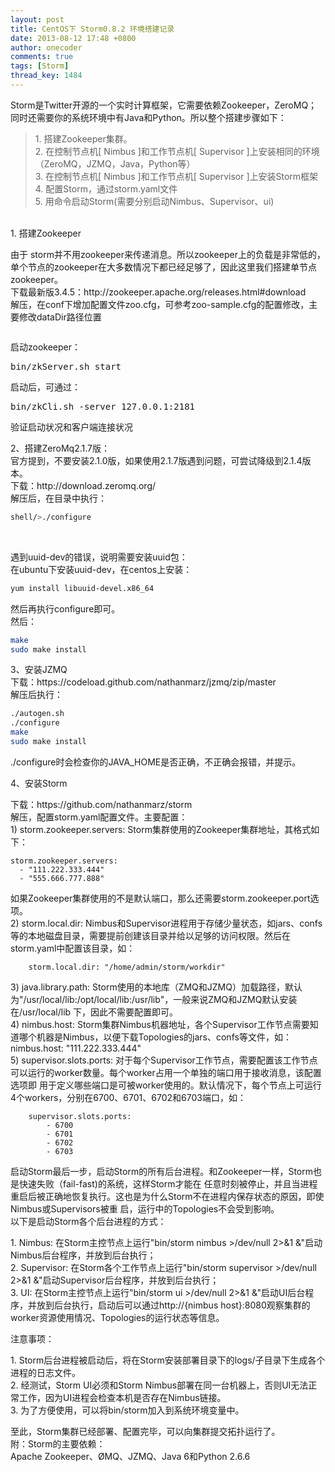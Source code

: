 ```yaml
---
layout: post
title: CentOS下 Storm0.8.2 环境搭建记录
date: 2013-08-12 17:48 +0800
author: onecoder
comments: true
tags: [Storm]
thread_key: 1484
---
```

<p>
	 Storm是Twitter开源的一个实时计算框架，它需要依赖Zookeeper，ZeroMQ；同时还需要你的系统环境中有Java和Python。所以整个搭建步骤如下：</p>
<blockquote>
	<p>
		1. 搭建Zookeeper集群。<br />
		2. 在控制节点机[ Nimbus ]和工作节点机[ Supervisor ]上安装相同的环境（ZeroMQ，JZMQ，Java，Python等）<br />
		3. 在控制节点机[ Nimbus ]和工作节点机[ Supervisor ]上安装Storm框架<br />
		4. 配置Storm，通过storm.yaml文件<br />
		5. 用命令启动Storm(需要分别启动Nimbus、Supervisor、ui)</p>
</blockquote>
<p>
	<br />
	1. 搭建Zookeeper</p>
<p>
	由于 storm并不用zookeeper来传递消息。所以zookeeper上的负载是非常低的，单个节点的zookeeper在大多数情况下都已经足够了，因此这里我们搭建单节点zookeeper。<br />
	下载最新版3.4.5：http://zookeeper.apache.org/releases.html#download<br />
	解压，在conf下增加配置文件zoo.cfg，可参考zoo-sample.cfg的配置修改，主要修改dataDir路径位置</p>
<p style="text-align: center;">
	<img alt="" src="http://onecoder.qiniudn.com/8wuliao/D53mXBUn/FRU4s.png" /></p>
<p>
	启动zookeeper：</p>
<pre class="brush:shell;first-line:1;pad-line-numbers:true;highlight:null;collapse:false;">
bin/zkServer.sh start
</pre>
<p>
	启动后，可通过：</p>
<pre class="brush:shell;first-line:1;pad-line-numbers:true;highlight:null;collapse:false;">
bin/zkCli.sh -server 127.0.0.1:2181
</pre>
<p>
	验证启动状况和客户端连接状况</p>
<p>
	2、搭建ZeroMq2.1.7版：<br />
	官方提到，不要安装2.1.0版，如果使用2.1.7版遇到问题，可尝试降级到2.1.4版本。<br />
	下载：http://download.zeromq.org/<br />
	解压后，在目录中执行：</p>

```bash
shell/>./configure
```

<p style="text-align: center;">
	<img alt="" src="http://onecoder.qiniudn.com/8wuliao/D53mXk3d/13ZgiQ.jpg" /></p>
<p>
	<br />
	遇到uuid-dev的错误，说明需要安装uuid包：<br />
	在ubuntu下安装uuid-dev，在centos上安装：</p>

```bash
yum install libuuid-devel.x86_64
```

<p>
	然后再执行configure即可。<br />
	然后：</p>

```bash
make
sudo make install
```

<p>
	3、安装JZMQ<br />
	下载：https://codeload.github.com/nathanmarz/jzmq/zip/master<br />
	解压后执行：</p>

```bash
./autogen.sh
./configure
make
sudo make install
```

<p>
	./configure时会检查你的JAVA_HOME是否正确，不正确会报错，并提示。</p>
<p>
	4、安装Storm</p>
<p>
	下载：https://github.com/nathanmarz/storm<br />
	解压，配置storm.yaml配置文件。主要配置：<br />
	1) storm.zookeeper.servers: Storm集群使用的Zookeeper集群地址，其格式如下：</p>


```
storm.zookeeper.servers:
  - "111.222.333.444"
  - "555.666.777.888"
```

<p>
	如果Zookeeper集群使用的不是默认端口，那么还需要storm.zookeeper.port选项。<br />
	2) storm.local.dir: Nimbus和Supervisor进程用于存储少量状态，如jars、confs等的本地磁盘目录，需要提前创建该目录并给以足够的访问权限。然后在storm.yaml中配置该目录，如：<br />
	</p>

```
	storm.local.dir: "/home/admin/storm/workdir"
```

<p>
	3) java.library.path: Storm使用的本地库（ZMQ和JZMQ）加载路径，默认为"/usr/local/lib:/opt/local/lib:/usr/lib"，一般来说ZMQ和JZMQ默认安装在/usr/local/lib 下，因此不需要配置即可。<br />
	4) nimbus.host: Storm集群Nimbus机器地址，各个Supervisor工作节点需要知道哪个机器是Nimbus，以便下载Topologies的jars、confs等文件，如：<br />
	nimbus.host: "111.222.333.444"<br />
	5) supervisor.slots.ports: 对于每个Supervisor工作节点，需要配置该工作节点可以运行的worker数量。每个worker占用一个单独的端口用于接收消息，该配置选项即 用于定义哪些端口是可被worker使用的。默认情况下，每个节点上可运行4个workers，分别在6700、6701、6702和6703端口，如：<br />
</p>	

```
	supervisor.slots.ports:
	    - 6700
	    - 6701
	    - 6702
	    - 6703
```

<p>
	启动Storm最后一步，启动Storm的所有后台进程。和Zookeeper一样，Storm也是快速失败（fail-fast)的系统，这样Storm才能在 任意时刻被停止，并且当进程重启后被正确地恢复执行。这也是为什么Storm不在进程内保存状态的原因，即使Nimbus或Supervisors被重 启，运行中的Topologies不会受到影响。<br />
	以下是启动Storm各个后台进程的方式：</p>
<p>
	1. Nimbus: 在Storm主控节点上运行"bin/storm nimbus >/dev/null 2>&amp;1 &amp;"启动Nimbus后台程序，并放到后台执行；<br />
	2. Supervisor: 在Storm各个工作节点上运行"bin/storm supervisor >/dev/null 2>&amp;1 &amp;"启动Supervisor后台程序，并放到后台执行；<br />
	3. UI: 在Storm主控节点上运行"bin/storm ui >/dev/null 2>&amp;1 &amp;"启动UI后台程序，并放到后台执行，启动后可以通过http://{nimbus host}:8080观察集群的worker资源使用情况、Topologies的运行状态等信息。</p>
<p>
	注意事项：</p>
<p>
	1. Storm后台进程被启动后，将在Storm安装部署目录下的logs/子目录下生成各个进程的日志文件。<br />
	2. 经测试，Storm UI必须和Storm Nimbus部署在同一台机器上，否则UI无法正常工作，因为UI进程会检查本机是否存在Nimbus链接。<br />
	3. 为了方便使用，可以将bin/storm加入到系统环境变量中。</p>
<p>
	至此，Storm集群已经部署、配置完毕，可以向集群提交拓扑运行了。<br />
	附：Storm的主要依赖：<br />
	Apache Zookeeper、&Oslash;MQ、JZMQ、Java 6和Python 2.6.6<br />
	 </p>